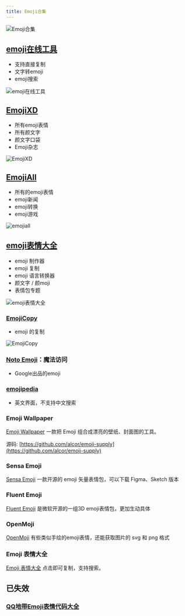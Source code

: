 ```yaml
---
title: Emoji合集
---
```


![Emoji合集](https://usacdn.wangdu.site/file/blog-cdn/WP-CDN-02/2023/202302031719852.jpg)

## [emoji在线工具](https://emoji6.com/)

- 支持直接复制
- 文字转emoji
- emoji搜索

![emoji在线工具](https://usacdn.wangdu.site/file/blog-cdn/WP-CDN-02/2023/202302031720481.jpg)

## [EmojiXD](https://emojixd.com/)

- 所有emoji表情
- 所有颜文字
- 颜文字口袋
- Emoji杂志

![EmojiXD](https://usacdn.wangdu.site/file/blog-cdn/WP-CDN-02/2023/202302031720710.jpg)

## [EmojiAll](https://www.emojiall.com/zh-hans)

- 所有的emoji表情
- emoji新闻
- emoji转换
- emoji游戏

![emojiall](https://usacdn.wangdu.site/file/blog-cdn/WP-CDN-02/2023/202302031720978.jpg)

## [emoji表情大全](https://www.emojidaquan.com/)

- emoji 制作器
- emoji 复制
- emoji 语言转换器
- 颜文字 / 颜moji
- 表情包专题

![emoji表情大全](https://usacdn.wangdu.site/file/blog-cdn/WP-CDN-02/uPic/2022042114.png)

### [EmojiCopy](https://www.emojicopy.com/)

- emoji 的复制

![EmojiCopy](https://usacdn.wangdu.site/file/blog-cdn/WP-CDN-02/uPic/2022042111.png)

### [Noto Emoji](https://fonts.google.com/noto/specimen/Noto+Emoji)：魔法访问

- Google出品的emoji

### [emojipedia](https://emojipedia.org/)

- 英文界面，不支持中文搜索

### Emoji Wallpaper

[Emoji Wallpaper](https://emoji.supply/wallpaper) 一款把 Emoji 组合成漂亮的壁纸、封面图的工具。

源码: [https://github.com/alcor/emoji-supply](https://github.com/alcor/emoji-supply)

### Sensa Emoji

[Sensa Emoji](https://sensa.co/emoji/#) 一款开源的 emoji 矢量表情包，可以下载 Figma、Sketch 版本

### Fluent Emoji

[Fluent Emoji](https://github.com/microsoft/fluentui-emoji) 是微软开源的一组3D emoji表情包，更加生动具体

### OpenMoji

[OpenMoji](https://www.openmoji.org/) 有些类似手绘的emoji表情，还能获取图片的 svg 和 png 格式

### Emoji 表情大全

[Emoji 表情大全](https://funletu.com/emoji/) 点击即可复制，支持搜索。

## 已失效

### [QQ地带Emoji表情代码大全](http://www.oicqzone.com/tool/emoji/)
